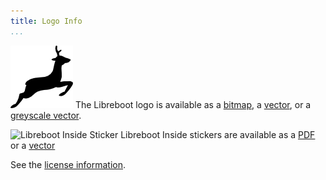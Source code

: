 ```yaml
---
title: Logo Info
...
```



![Standard Logo](logo/logo.png) The Libreboot logo is available as a
[bitmap](logo/logo.png), a [vector](logo/logo.svg), or a [greyscale
vector](logo/logo_grey.svg).

![Libreboot Inside
Sticker](logo/stickers/libreboot-inside-simple-bold-1.60cmx2.00cm-diecut-3.svg)
Libreboot Inside stickers are available as a
[PDF](logo/stickers/libreboot-inside-simple-bold-1.60cmx2.00cm-diecut-3.pdf) or
a
[vector](logo/stickers/libreboot-inside-simple-bold-1.60cmx2.00cm-diecut-3.svg)

See the [license information](logo/license.md).
